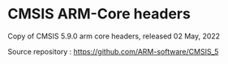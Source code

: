# CMSIS ARM-Core headers

Copy of CMSIS 5.9.0 arm core headers, released 02 May, 2022

Source repository : https://github.com/ARM-software/CMSIS_5

